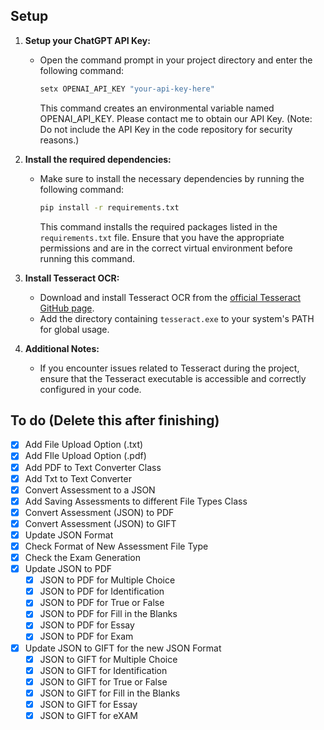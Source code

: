 ## Setup 
1. **Setup your ChatGPT API Key:**
   - Open the command prompt in your project directory and enter the following command:
     ```bash
     setx OPENAI_API_KEY "your-api-key-here"
     ```
     This command creates an environmental variable named OPENAI_API_KEY. Please contact me to obtain our API Key. 
     (Note: Do not include the API Key in the code repository for security reasons.)

2. **Install the required dependencies:**
   - Make sure to install the necessary dependencies by running the following command:
     ```bash
     pip install -r requirements.txt
     ```
     This command installs the required packages listed in the `requirements.txt` file. Ensure that you have the appropriate permissions and are in the correct virtual environment before running this command.

3. **Install Tesseract OCR:**
   - Download and install Tesseract OCR from the [official Tesseract GitHub page](https://github.com/tesseract-ocr/tesseract).
   - Add the directory containing `tesseract.exe` to your system's PATH for global usage.

4. **Additional Notes:**
   - If you encounter issues related to Tesseract during the project, ensure that the Tesseract executable is accessible and correctly configured in your code.

## To do (Delete this after finishing)
- [X] Add File Upload Option (.txt)
- [X] Add FIle Upload Option (.pdf)
- [X] Add PDF to Text Converter Class
- [X] Add Txt to Text Converter
- [X] Convert Assessment to a JSON
- [X] Add Saving Assessments to different File Types Class
- [X] Convert Assessment (JSON) to PDF
- [X] Convert Assessment (JSON) to GIFT
- [X] Update JSON Format
- [X] Check Format of New Assessment File Type
- [X] Check the Exam Generation
- [X] Update JSON to PDF
   - [X] JSON to PDF for Multiple Choice
   - [X] JSON to PDF for Identification
   - [X] JSON to PDF for True or False
   - [X] JSON to PDF for Fill in the Blanks
   - [X] JSON to PDF for Essay
   - [X] JSON to PDF for Exam
- [X] Update JSON to GIFT for the new JSON Format
   - [X] JSON to GIFT for Multiple Choice
   - [X] JSON to GIFT for Identification
   - [X] JSON to GIFT for True or False
   - [X] JSON to GIFT for Fill in the Blanks
   - [X] JSON to GIFT for Essay
   - [X] JSON to GIFT for eXAM